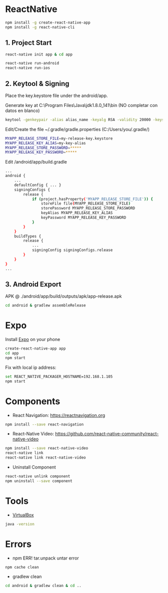 # ReactNative
```sh
npm install -g create-react-native-app
npm install -g react-native-cli
```

## 1. Project Start
```sh
react-native init app & cd app

react-native run-android
react-native run-ios
```

## 2. Keytool & Signing
Place the key.keystore file under the android/app.

Generate key at C:\Program Files\Java\jdk1.8.0_141\bin (NO completar con datos en blanco)
```sh
keytool -genkeypair -alias alias_name -keyalg RSA -validity 20000 -keystore H:\project\key.keystore
```
Edit/Create the file ~/.gradle/gradle.properties (C:/Users/you/.gradle/)
```sh
MYAPP_RELEASE_STORE_FILE=my-release-key.keystore
MYAPP_RELEASE_KEY_ALIAS=my-key-alias
MYAPP_RELEASE_STORE_PASSWORD=*****
MYAPP_RELEASE_KEY_PASSWORD=*****
```
Edit /android/app/build.gradle
```sh
...
android {
    ...
    defaultConfig { ... }
    signingConfigs {
        release {
            if (project.hasProperty('MYAPP_RELEASE_STORE_FILE')) {
                storeFile file(MYAPP_RELEASE_STORE_FILE)
                storePassword MYAPP_RELEASE_STORE_PASSWORD
                keyAlias MYAPP_RELEASE_KEY_ALIAS
                keyPassword MYAPP_RELEASE_KEY_PASSWORD
            }
        }
    }
    buildTypes {
        release {
            ...
            signingConfig signingConfigs.release
        }
    }
}
...
```

## 3. Android Export
APK @ ./android/app/build/outputs/apk/app-release.apk
```sh
cd android & gradlew assembleRelease
```

# Expo
Install <a href="https://expo.io/">Expo</a> on your phone
```sh
create-react-native-app app
cd app
npm start
```
Fix with local ip address:
```sh
set REACT_NATIVE_PACKAGER_HOSTNAME=192.168.1.105
npm start
```

# Components
- React Navigation: <a href="https://reactnavigation.org">https://reactnavigation.org</a>
```sh
npm install --save react-navigation
```

- React-Native Video: <a href="https://github.com/react-native-community/react-native-video">https://github.com/react-native-community/react-native-video</a>
```sh
npm install --save react-native-video
react-native link
react-native link react-native-video
```

- Uninstall Component
```sh
react-native unlink component
npm uninstall --save component
```

# Tools
- <a href="https://www.virtualbox.org/">VirtualBox</a>
```sh
java -version
```


# Errors
- npm ERR! tar.unpack untar error
```sh
npm cache clean
```
- gradlew clean
```sh
cd android & gradlew clean & cd ..
```
